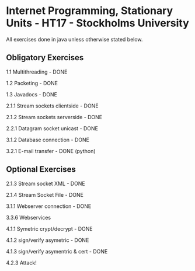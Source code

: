 # Internet Programming, Stationary Units - HT17 - Stockholms University
All exercises done in java unless otherwise stated below.

## Obligatory Exercises ##

1.1 Multithreading - DONE

1.2 Packeting - DONE 

1.3 Javadocs - DONE 

2.1.1 Stream sockets clientside - DONE

2.1.2 Stream sockets serverside - DONE

2.2.1 Datagram socket unicast - DONE

3.1.2 Database connection - DONE

3.2.1 E-mail transfer - DONE (python)

## Optional Exercises ##

2.1.3 Stream socket XML - DONE

2.1.4 Stream Socket File - DONE

3.1.1 Webserver connection - DONE

3.3.6 Webservices

4.1.1 Symetric crypt/decrypt - DONE 

4.1.2 sign/verify asymetric - DONE 

4.1.3 sign/verify asymentric & cert - DONE

4.2.3 Attack!


